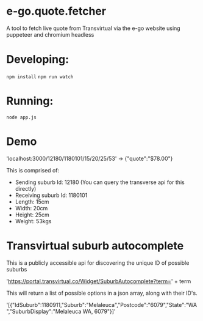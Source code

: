 # e-go.quote.fetcher
A tool to fetch live quote from Transvirtual via the e-go website using puppeteer and chromium headless

# Developing:

`npm install`
`npm run watch`

# Running:

`node app.js`

# Demo

'localhost:3000/12180/1180101/15/20/25/53' -> {"quote":"$78.00"}

This is comprised of:

- Sending suburb Id: 12180 (You can query the transverse api for this directly)
- Receiving suburb Id: 1180101
- Length: 15cm
- Width: 20cm
- Height: 25cm
- Weight: 53kgs

# Transvirtual suburb autocomplete

This is a publicly accessible api for discovering the unique ID of possible suburbs

'https://portal.transvirtual.co/Widget/SuburbAutocomplete?term=' + term

This will return a list of possible options in a json array, along with their ID's.

'[{"IdSuburb":1180911,"Suburb":"Melaleuca","Postcode":"6079","State":"WA","SuburbDisplay":"Melaleuca WA, 6079"}]'
